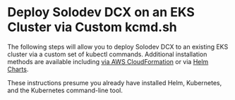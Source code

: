 # Deploy Solodev DCX on an EKS Cluster via Custom kcmd.sh
The following steps will allow you to deploy Solodev DCX to an existing EKS cluster via a custom set of kubectl commands. Additional installation methods are available including <a href="deploy-solodev-dcx.md">via AWS CloudFormation</a> or via <a href="deploy-solodev-dcx-helm.md">Helm Charts</a>.

These instructions presume you already have installed Helm, Kubernetes, and the Kubernetes command-line tool.